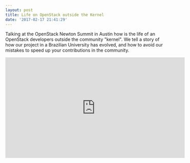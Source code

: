 ```yaml
---
layout: post
title: Life on OpenStack outside the Kernel
date: '2017-02-17 21:41:29'
---
```


Talking at the OpenStack Newton Summit in Austin how is the life of an OpenStack developers outside the community "kernel". We tell a story of how our project in a Brazilian University has evolved, and how to avoid our mistakes to speed up your contributions in the community.

<iframe width="560" height="315" src="https://www.youtube.com/embed/KqlzEvK2TC4?ecver=1" frameborder="0" allowfullscreen></iframe>